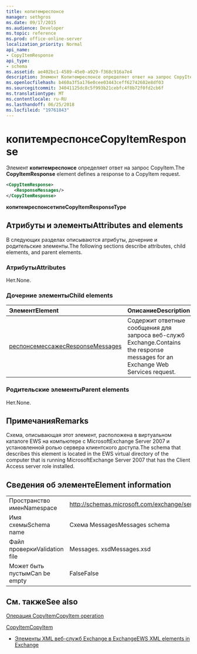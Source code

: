 ```yaml
---
title: копитемреспонсе
manager: sethgros
ms.date: 09/17/2015
ms.audience: Developer
ms.topic: reference
ms.prod: office-online-server
localization_priority: Normal
api_name:
- CopyItemResponse
api_type:
- schema
ms.assetid: ae402bc1-4589-45e0-a929-f368c916a7e4
description: Элемент Копитемреспонсе определяет ответ на запрос CopyItem.
ms.openlocfilehash: b460a3f5a176e0cee03443ceff62742602e8df03
ms.sourcegitcommit: 34041125dc8c5f993b21cebfc4f8b72f0fd2cb6f
ms.translationtype: MT
ms.contentlocale: ru-RU
ms.lasthandoff: 06/25/2018
ms.locfileid: "19761843"
---
```

# <a name="copyitemresponse"></a><span data-ttu-id="b048d-103">копитемреспонсе</span><span class="sxs-lookup"><span data-stu-id="b048d-103">CopyItemResponse</span></span>

<span data-ttu-id="b048d-104">Элемент **копитемреспонсе** определяет ответ на запрос CopyItem.</span><span class="sxs-lookup"><span data-stu-id="b048d-104">The **CopyItemResponse** element defines a response to a CopyItem request.</span></span> 
  
```xml
<CopyItemResponse>
   <ResponseMessages/>
</CopyItemResponse>
```

 <span data-ttu-id="b048d-105">**копитемреспонсетипе**</span><span class="sxs-lookup"><span data-stu-id="b048d-105">**CopyItemResponseType**</span></span>
## <a name="attributes-and-elements"></a><span data-ttu-id="b048d-106">Атрибуты и элементы</span><span class="sxs-lookup"><span data-stu-id="b048d-106">Attributes and elements</span></span>

<span data-ttu-id="b048d-107">В следующих разделах описываются атрибуты, дочерние и родительские элементы.</span><span class="sxs-lookup"><span data-stu-id="b048d-107">The following sections describe attributes, child elements, and parent elements.</span></span>
  
### <a name="attributes"></a><span data-ttu-id="b048d-108">Атрибуты</span><span class="sxs-lookup"><span data-stu-id="b048d-108">Attributes</span></span>

<span data-ttu-id="b048d-109">Нет.</span><span class="sxs-lookup"><span data-stu-id="b048d-109">None.</span></span>
  
### <a name="child-elements"></a><span data-ttu-id="b048d-110">Дочерние элементы</span><span class="sxs-lookup"><span data-stu-id="b048d-110">Child elements</span></span>

|<span data-ttu-id="b048d-111">**Элемент**</span><span class="sxs-lookup"><span data-stu-id="b048d-111">**Element**</span></span>|<span data-ttu-id="b048d-112">**Описание**</span><span class="sxs-lookup"><span data-stu-id="b048d-112">**Description**</span></span>|
|:-----|:-----|
|[<span data-ttu-id="b048d-113">респонсемессажес</span><span class="sxs-lookup"><span data-stu-id="b048d-113">ResponseMessages</span></span>](responsemessages.md) <br/> |<span data-ttu-id="b048d-114">Содержит ответные сообщения для запроса веб-служб Exchange.</span><span class="sxs-lookup"><span data-stu-id="b048d-114">Contains the response messages for an Exchange Web Services request.</span></span>  <br/> |
   
### <a name="parent-elements"></a><span data-ttu-id="b048d-115">Родительские элементы</span><span class="sxs-lookup"><span data-stu-id="b048d-115">Parent elements</span></span>

<span data-ttu-id="b048d-116">Нет.</span><span class="sxs-lookup"><span data-stu-id="b048d-116">None.</span></span>
  
## <a name="remarks"></a><span data-ttu-id="b048d-117">Примечания</span><span class="sxs-lookup"><span data-stu-id="b048d-117">Remarks</span></span>

<span data-ttu-id="b048d-118">Схема, описывающая этот элемент, расположена в виртуальном каталоге EWS на компьютере с MicrosoftExchange Server 2007 и установленной ролью сервера клиентского доступа.</span><span class="sxs-lookup"><span data-stu-id="b048d-118">The schema that describes this element is located in the EWS virtual directory of the computer that is running MicrosoftExchange Server 2007 that has the Client Access server role installed.</span></span>
  
## <a name="element-information"></a><span data-ttu-id="b048d-119">Сведения об элементе</span><span class="sxs-lookup"><span data-stu-id="b048d-119">Element information</span></span>

|||
|:-----|:-----|
|<span data-ttu-id="b048d-120">Пространство имен</span><span class="sxs-lookup"><span data-stu-id="b048d-120">Namespace</span></span>  <br/> |http://schemas.microsoft.com/exchange/services/2006/messages  <br/> |
|<span data-ttu-id="b048d-121">Имя схемы</span><span class="sxs-lookup"><span data-stu-id="b048d-121">Schema name</span></span>  <br/> |<span data-ttu-id="b048d-122">Схема Messages</span><span class="sxs-lookup"><span data-stu-id="b048d-122">Messages schema</span></span>  <br/> |
|<span data-ttu-id="b048d-123">Файл проверки</span><span class="sxs-lookup"><span data-stu-id="b048d-123">Validation file</span></span>  <br/> |<span data-ttu-id="b048d-124">Messages. xsd</span><span class="sxs-lookup"><span data-stu-id="b048d-124">Messages.xsd</span></span>  <br/> |
|<span data-ttu-id="b048d-125">Может быть пустым</span><span class="sxs-lookup"><span data-stu-id="b048d-125">Can be empty</span></span>  <br/> |<span data-ttu-id="b048d-126">False</span><span class="sxs-lookup"><span data-stu-id="b048d-126">False</span></span>  <br/> |
   
## <a name="see-also"></a><span data-ttu-id="b048d-127">См. также</span><span class="sxs-lookup"><span data-stu-id="b048d-127">See also</span></span>



[<span data-ttu-id="b048d-128">Операция CopyItem</span><span class="sxs-lookup"><span data-stu-id="b048d-128">CopyItem operation</span></span>](copyitem-operation.md)
  
[<span data-ttu-id="b048d-129">CopyItem</span><span class="sxs-lookup"><span data-stu-id="b048d-129">CopyItem</span></span>](copyitem.md)


- [<span data-ttu-id="b048d-130">Элементы XML веб-служб Exchange в Exchange</span><span class="sxs-lookup"><span data-stu-id="b048d-130">EWS XML elements in Exchange</span></span>](ews-xml-elements-in-exchange.md)

